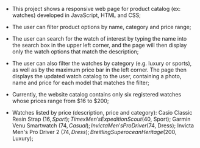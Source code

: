 - This project shows a responsive web page for product catalog (ex: watches) developed in JavaScript, HTML and CSS;
  
- The user can filter product options by name, category and price range;

- The user can search for the watch of interest by typing the name into the search box in the upper left corner, and the page will then display only the watch options that match the description;

- The user can also filter the watches by category (e.g. luxury or sports), as well as by the maximum price bar in the left corner. The page then displays the updated watch catalog to the user, containing a photo, name and price for each model that matches the filter;

- Currently, the website catalog contains only six registered watches whose prices range from $16 to $200;

- Watches listed by price (description, price and category): Casio Classic Resin Strap ($16, Sport); Timex Men's Expedition Scout ($40, Sport); Garmin Venu Smartwatch ($74, Casual); Invicta Men's Pro Driver ($74, Dress); Invicta Men's Pro Driver 2 ($74, Dress); Breitling Superocean Heritage ($200, Luxury);
